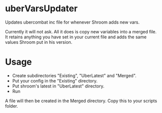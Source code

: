 # uberVarsUpdater
Updates ubercombat inc file for whenever Shroom adds new vars.

Currently it will not ask. All it does is copy new variables into a merged file. It retains anything you have set in your current file and adds the same values Shroom put in his version.

# Usage
- Create subdirectories "Existing", "UberLatest" and "Merged".
- Put your config in the "Existing" directory.
- Put shroom's latest in "UberLatest" directory.
- Run

A file will then be created in the Merged directory. Copy this to your scripts folder.
